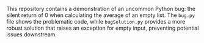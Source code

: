 This repository contains a demonstration of an uncommon Python bug: the silent return of 0 when calculating the average of an empty list.  The `bug.py` file shows the problematic code, while `bugSolution.py` provides a more robust solution that raises an exception for empty input, preventing potential issues downstream.